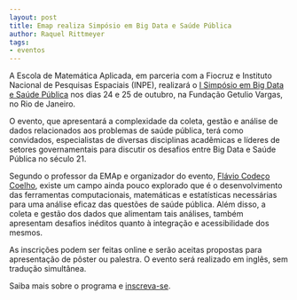 ```yaml
---
layout: post
title: Emap realiza Simpósio em Big Data e Saúde Pública
author: Raquel Rittmeyer
tags:
- eventos
---
```


A Escola de Matemática Aplicada, em parceria com a Fiocruz e Instituto
Nacional de Pesquisas Espaciais (INPE), realizará o
[I Simpósio em Big Data e Saúde Pública](/BDPH2013/) nos dias 24 e 25
de outubro, na Fundação Getulio Vargas, no Rio de Janeiro.

O evento, que apresentará a complexidade da coleta, gestão e análise
de dados relacionados aos problemas de saúde pública, terá como
convidados, especialistas de diversas disciplinas acadêmicas e líderes
de setores governamentais para discutir os desafios entre Big Data e
Saúde Pública no século 21.

Segundo o professor da EMAp e organizador do evento,
[Flávio Codeço Coelho](/people/flavio.coelho.html), existe um campo
ainda pouco explorado que é o desenvolvimento das ferramentas
computacionais, matemáticas e estatísticas necessárias para uma
análise eficaz das questões de saúde pública. Além disso, a coleta e
gestão dos dados que alimentam tais análises, também apresentam
desafios inéditos quanto à integração e acessibilidade dos mesmos.

As inscrições podem ser feitas online e serão aceitas propostas para
apresentação de pôster ou palestra. O evento será realizado em inglês,
sem tradução simultânea.

Saiba mais sobre o programa e [inscreva-se](/BDPH2013/).
